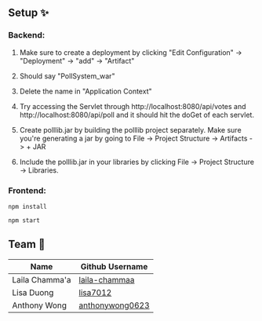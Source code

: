 ## Setup ✨
### Backend:

1. Make sure to create a deployment by clicking "Edit Configuration" -> "Deployment" -> "add" -> "Artifact"

2. Should say "PollSystem_war"
 
3. Delete the name in "Application Context"

4. Try accessing the Servlet through http://localhost:8080/api/votes and http://localhost:8080/api/poll and it should hit the doGet of each servlet.

5. Create polllib.jar by building the polllib project separately. Make sure you're generating a jar by going to File -> Project Structure -> Artifacts -> + JAR

5. Include the polllib.jar in your libraries by clicking File -> Project Structure -> Libraries.

### Frontend:

`npm install`

`npm start`

## Team 🦄
| Name | Github Username |
|---|---|
| Laila Chamma'a | [laila-chammaa](https://github.com/laila-chammaa) |
| Lisa Duong | [lisa7012](https://github.com/lisa7012) |
| Anthony Wong | [anthonywong0623](https://github.com/anthonywong0623) |
